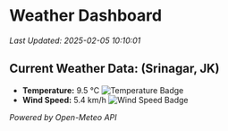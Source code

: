 
# Weather Dashboard

_Last Updated: 2025-02-05 10:10:01_

## Current Weather Data: (Srinagar, JK)
- **Temperature:** 9.5 °C ![Temperature Badge](https://img.shields.io/badge/Temperature-Low%20Temp-blue)
- **Wind Speed:** 5.4 km/h ![Wind Speed Badge](https://img.shields.io/badge/Wind%20Speed-Light%20Wind-blue)

*Powered by Open-Meteo API*

